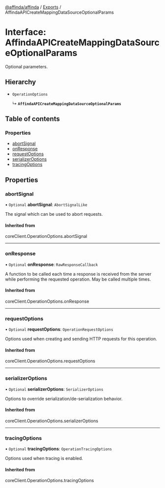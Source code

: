 [@affinda/affinda](../README.md) / [Exports](../modules.md) / AffindaAPICreateMappingDataSourceOptionalParams

# Interface: AffindaAPICreateMappingDataSourceOptionalParams

Optional parameters.

## Hierarchy

- `OperationOptions`

  ↳ **`AffindaAPICreateMappingDataSourceOptionalParams`**

## Table of contents

### Properties

- [abortSignal](AffindaAPICreateMappingDataSourceOptionalParams.md#abortsignal)
- [onResponse](AffindaAPICreateMappingDataSourceOptionalParams.md#onresponse)
- [requestOptions](AffindaAPICreateMappingDataSourceOptionalParams.md#requestoptions)
- [serializerOptions](AffindaAPICreateMappingDataSourceOptionalParams.md#serializeroptions)
- [tracingOptions](AffindaAPICreateMappingDataSourceOptionalParams.md#tracingoptions)

## Properties

### abortSignal

• `Optional` **abortSignal**: `AbortSignalLike`

The signal which can be used to abort requests.

#### Inherited from

coreClient.OperationOptions.abortSignal

___

### onResponse

• `Optional` **onResponse**: `RawResponseCallback`

A function to be called each time a response is received from the server
while performing the requested operation.
May be called multiple times.

#### Inherited from

coreClient.OperationOptions.onResponse

___

### requestOptions

• `Optional` **requestOptions**: `OperationRequestOptions`

Options used when creating and sending HTTP requests for this operation.

#### Inherited from

coreClient.OperationOptions.requestOptions

___

### serializerOptions

• `Optional` **serializerOptions**: `SerializerOptions`

Options to override serialization/de-serialization behavior.

#### Inherited from

coreClient.OperationOptions.serializerOptions

___

### tracingOptions

• `Optional` **tracingOptions**: `OperationTracingOptions`

Options used when tracing is enabled.

#### Inherited from

coreClient.OperationOptions.tracingOptions
